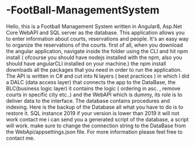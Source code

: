 # -FootBall-ManagementSystem
Hello, this is a Football Management System written in Angular8, Asp.Net Core WebAPI and SQL server as the database.
This application allows you to enter information about courts, reservations and people. 
It's an easy way to organize the reservations of the courts.
first of all, when you download the angular application, navigate inside the folder using the CLI and hit npm install ( ofcourse you should have nodejs installed with the npm,
also you should have angularCLI installed on your machine.) the npm install downloads all the packages that you need in order to run the application.
The API is written in C# and cut into N layers ( best practices ) in which I did a DALC (data access layer) that connects the app to the DataBase, the BLC(business logic layer)
it contains the logic ( ordering in asc. , remove courts in specific city etc..) and the WebAPI which is dummy, its role is to deliver data to the interface.
The database contains procedures and indexing. Here is the backup of the Database all what you have to do is to restore it. SQL instance 2019 if your version is lower than 2019 it will not work
contact me i can send you a generated script of the database, a script will work.
make sure to change the connection string to the DataBase from the WebApi/appsettings.json file.
For more information please feel free to contact me.
